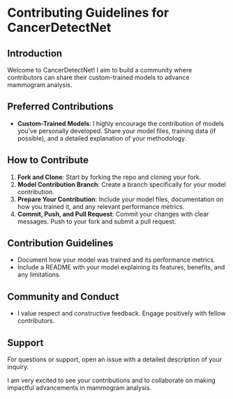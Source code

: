 # Contributing Guidelines for CancerDetectNet

## Introduction
Welcome to CancerDetectNet! I aim to build a community where contributors can share their custom-trained models to advance mammogram analysis.

## Preferred Contributions
- **Custom-Trained Models**: I highly encourage the contribution of models you've personally developed. Share your model files, training data (if possible), and a detailed explanation of your methodology.

## How to Contribute
1. **Fork and Clone**: Start by forking the repo and cloning your fork.
2. **Model Contribution Branch**: Create a branch specifically for your model contribution.
3. **Prepare Your Contribution**: Include your model files, documentation on how you trained it, and any relevant performance metrics.
4. **Commit, Push, and Pull Request**: Commit your changes with clear messages. Push to your fork and submit a pull request.

## Contribution Guidelines
- Document how your model was trained and its performance metrics.
- Include a README with your model explaining its features, benefits, and any limitations.

## Community and Conduct
- I value respect and constructive feedback. Engage positively with fellow contributors.

## Support
For questions or support, open an issue with a detailed description of your inquiry.

I am very excited to see your contributions and to collaborate on making impactful advancements in mammogram analysis.
